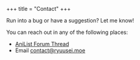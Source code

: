 +++
title = "Contact"
+++

Run into a bug or have a suggestion? Let me know!

You can reach out in any of the following places:

- [AniList Forum Thread](/forum-thread)
- Email [contact@ryuusei.moe](mailto:contact@ryuusei.moe)
